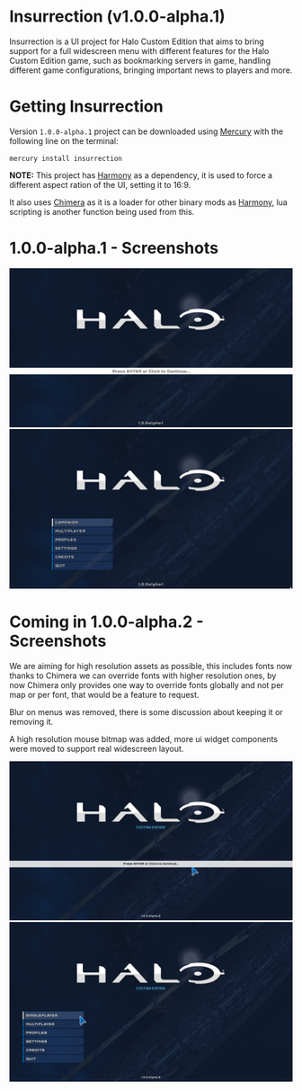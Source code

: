 # Insurrection (v1.0.0-alpha.1)
Insurrection is a UI project for Halo Custom Edition that aims to bring support for a full
widescreen menu with different features for the Halo Custom Edition game, such as bookmarking
servers in game, handling different game configurations, bringing important news to players and more.

# Getting Insurrection
Version `1.0.0-alpha.1` project can be downloaded using [Mercury](https://github.com/Sledmine) with
the following
line on the terminal:
```
mercury install insurrection
```
**NOTE:** This project has [Harmony](https://github.com/JerryBrick/harmony) as a dependency, it is
used to force a different aspect ration of the UI, setting it to 16:9.

It also uses [Chimera](https://github.com/SnowyMouse/chimera) as it is a loader for other 
binary mods as [Harmony](https://github.com/JerryBrick/harmony), lua scripting is another function
being used from this.

# 1.0.0-alpha.1 - Screenshots
![main_menu](images/1.0.0-alpha.1/main_menu.png)
![menu_options](images/1.0.0-alpha.1/menu_options.png)

# Coming in 1.0.0-alpha.2 - Screenshots

We are aiming for high resolution assets as possible, this includes fonts now thanks to Chimera we
can override fonts with higher resolution ones, by now Chimera only provides one way to override
fonts globally and not per map or per font, that would be a feature to request.

Blur on menus was removed, there is some discussion about keeping it or removing it.

A high resolution mouse bitmap was added, more ui widget components were moved to support real
widescreen layout.

![main_menu](images/1.0.0-alpha.2/main_menu.png)
![menu_options](images/1.0.0-alpha.2/menu_options.png)